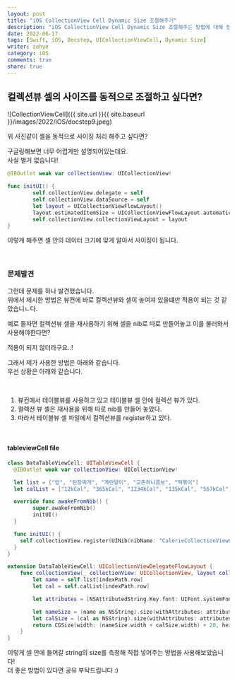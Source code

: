 ```yaml
---
layout: post
title: "iOS CollectionView Cell Dynamic Size 조절해주기"
description: "iOS CollectionView Cell Dynamic Size 조절해주는 방법에 대해 정리합니다."
date: 2022-06-17
tags: [Swift, iOS, Docstep, UICollectionViewCell, Dynamic Size]
writer: zehye
category: iOS
comments: true
share: true
---
```


## 컬렉션뷰 셀의 사이즈를 동적으로 조절하고 싶다면?

![CollectionViewCell]({{ site.url }}{{ site.baseurl }}/images/2022/iOS/docstep9.jpeg)

위 사진같이 셀을 동적으로 사이징 처리 해주고 싶다면?

구글링해보면 너무 어렵게만 설명되어있는데요.<br>
사실 별거 없습니다!


```swift
@IBOutlet weak var collectionView: UICollectionView!

func initUI() {
        self.collectionView.delegate = self
        self.collectionView.dataSource = self
        let layout = UICollectionViewFlowLayout()
        layout.estimatedItemSize = UICollectionViewFlowLayout.automaticSize
        self.collectionView.collectionViewLayout = layout
}
```

이렇게 해주면 셀 안의 데이터 크기에 맞게 알아서 사이징이 됩니다.



<br/>


### 문제발견

그런데 문제를 하나 발견했습니다.<br>
위에서 제시한 방법은 뷰컨에 바로 컬렉션뷰와 셀이 놓여져 있을떄만 적용이 되는 것 같았습니ㄴ다.

예로 들자면 컬렉션뷰 셀을 재사용하기 위해 셀을 nib로 따로 만들어놓고 이를 불러와서 사용해야한다면?

적용이 되지 않더라구요..!

그래서 제가 사용한 방법은 아래와 같습니다.<br>
우선 상황은 아래와 같습니다.


<br/>


1. 뷰컨에서 테이블뷰를 사용하고 있고 테이블뷰 셀 안에 컬렉션 뷰가 있다.
2. 컬렉션 뷰 셀은 재사용을 위해 따로 nib를 만들어 놓았다.
3. 따라서 테이블뷰 셀 파일에서 컬렉션뷰를 register하고 있다.



<br/>



#### tableviewCell file

```swift
class DataTableViewCell: UITableViewCell {
  @IBOutlet weak var collectionView: UICollectionView!

  let list = ["밥", "된장찌개", "계란말이", "교촌허니콤보", "떡볶이"]
  let calList = ["12kCal", "365kCal", "1234kCal", "135kCal", "567kCal"]

  override func awakeFromNib() {
        super.awakeFromNib()
        initUI()
  }

  func initUI() {
    self.collectionView.register(UINib(nibName: "CalorieCollectionViewCell", bundle: nil), forCellWithReuseIdentifier: "CalorieCell")
  }
}

extension DataTableViewCell: UICollectionViewDelegateFlowLayout {
    func collectionView(_ collectionView: UICollectionView, layout collectionViewLayout: UICollectionViewLayout, sizeForItemAt indexPath: IndexPath) -> CGSize {
        let name = self.list[indexPath.row]
        let cal = self.calList[indexPath.row]

        let attributes = [NSAttributedString.Key.font: UIFont.systemFont(ofSize: 14)]

        let nameSize = (name as NSString).size(withAttributes: attributes as [NSAttributedString.Key: Any])
        let calSize = (cal as NSString).size(withAttributes: attributes as [NSAttributedString.Key: Any])
        return CGSize(width: (nameSize.width + calSize.width) + 20, height: 35)
    }
}
```

이렇게 셀 안에 들어갈 string의 size를 측정해 직접 넣어주는 방법을 사용해보았습니다!<br>
더 좋은 방법이 있다면 공유 부탁드립니다 :) 